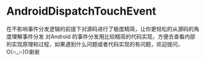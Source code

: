 # AndroidDispatchTouchEvent
在不影响事件分发逻辑的前提下对源码进行了极度精简，让你更轻松的从源码的角度理解事件分发
  对Android 的事件分发用比较精简的代码实现，方便去查看内部的实现原理和过程，如果遇到什么问题或者代码实现的有问题，欢迎提问，O(∩_∩)O谢谢


